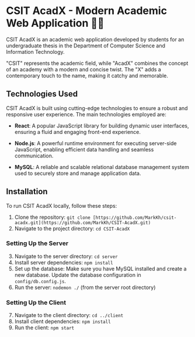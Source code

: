 # CSIT AcadX - Modern Academic Web Application 🚀✨

CSIT AcadX is an academic web application developed by students for an undergraduate thesis in the Department of Computer Science and Information Technology.

"CSIT" represents the academic field, while "AcadX" combines the concept of an academy with a modern and concise twist. The "X" adds a contemporary touch to the name, making it catchy and memorable.

## Technologies Used

CSIT AcadX is built using cutting-edge technologies to ensure a robust and responsive user experience. The main technologies employed are:

- **React**: A popular JavaScript library for building dynamic user interfaces, ensuring a fluid and engaging front-end experience.

- **Node.js**: A powerful runtime environment for executing server-side JavaScript, enabling efficient data handling and seamless communication.

- **MySQL**: A reliable and scalable relational database management system used to securely store and manage application data.

## Installation

To run CSIT AcadX locally, follow these steps:

1. Clone the repository: `git clone [https://github.com/MarkKh/csit-acadx.git](https://github.com/MarkKh/CSIT-AcadX.git)`
2. Navigate to the project directory: `cd CSIT-AcadX`

### Setting Up the Server

3. Navigate to the server directory: `cd server`
4. Install server dependencies: `npm install`
5. Set up the database: Make sure you have MySQL installed and create a new database. Update the database configuration in `config/db.config.js`.
6. Run the server: `nodemon ./` (from the server root directory)

### Setting Up the Client

7. Navigate to the client directory: `cd ../client`
8. Install client dependencies: `npm install`
9. Run the client: `npm start`




